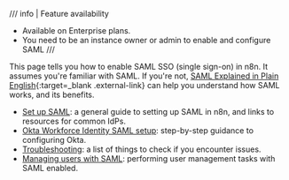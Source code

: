 /// info | Feature availability
* Available on Enterprise plans.
* You need to be an instance owner or admin to enable and configure SAML
///	


This page tells you how to enable SAML SSO (single sign-on) in n8n. It assumes you're familiar with SAML. If you're not, [SAML Explained in Plain English](https://www.onelogin.com/learn/saml){:target=_blank .external-link} can help you understand how SAML works, and its benefits.

* [Set up SAML](/user-management/saml/setup.md): a general guide to setting up SAML in n8n, and links to resources for common IdPs.
* [Okta Workforce Identity SAML setup](/user-management/saml/okta.md): step-by-step guidance to configuring Okta.
* [Troubleshooting](/user-management/saml/troubleshooting.md): a list of things to check if you encounter issues.
* [Managing users with SAML](/user-management/saml/managing.md): performing user management tasks with SAML enabled.